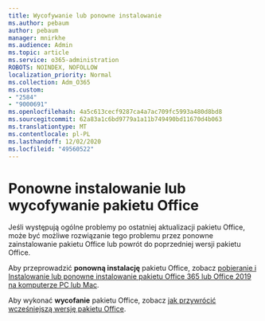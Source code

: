 ```yaml
---
title: Wycofywanie lub ponowne instalowanie
ms.author: pebaum
author: pebaum
manager: mnirkhe
ms.audience: Admin
ms.topic: article
ms.service: o365-administration
ROBOTS: NOINDEX, NOFOLLOW
localization_priority: Normal
ms.collection: Adm_O365
ms.custom:
- "2584"
- "9000691"
ms.openlocfilehash: 4a5c613cecf9287ca4a7ac709fc5993a480d8bd8
ms.sourcegitcommit: 62a83a1c6bd9779a1a11b749490bd11670d4b063
ms.translationtype: MT
ms.contentlocale: pl-PL
ms.lasthandoff: 12/02/2020
ms.locfileid: "49560522"
---
```

# <a name="reinstall-or-roll-back-office"></a>Ponowne instalowanie lub wycofywanie pakietu Office

Jeśli występują ogólne problemy po ostatniej aktualizacji pakietu Office, może być możliwe rozwiązanie tego problemu przez ponowne zainstalowanie pakietu Office lub powrót do poprzedniej wersji pakietu Office.

Aby przeprowadzić **ponowną instalację** pakietu Office, zobacz [pobieranie i Instalowanie lub ponowne instalowanie pakietu Office 365 lub Office 2019 na komputerze PC lub Mac](https://support.office.com/article/download-and-install-or-reinstall-office-365-or-office-2019-on-a-pc-or-mac-4414eaaf-0478-48be-9c42-23adc4716658).

Aby wykonać **wycofanie** pakietu Office, zobacz [jak przywrócić wcześniejszą wersję pakietu Office](https://support.microsoft.com/help/2770432/how-to-revert-to-an-earlier-version-of-office-2013-or-office-2016-clic).
